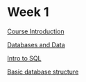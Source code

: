 # Week 1

[Course Introduction](Week%201%201290d28fd4ad4b3786e2da929205b848/Course%20Introduction%208e3a1d75ba234ab5a466424542357eb6.md)

[Databases and Data](Week%201%201290d28fd4ad4b3786e2da929205b848/Databases%20and%20Data%2062136ee3d2f34277bd5293f5da3b57fd.md)

[Intro to SQL](Week%201%201290d28fd4ad4b3786e2da929205b848/Intro%20to%20SQL%201ba62a73dd9a4b47878c380c2ba350b6.md)

[Basic database structure](Week%201%201290d28fd4ad4b3786e2da929205b848/Basic%20database%20structure%20da0ad98d59784a0c9cd25d713564503c.md)